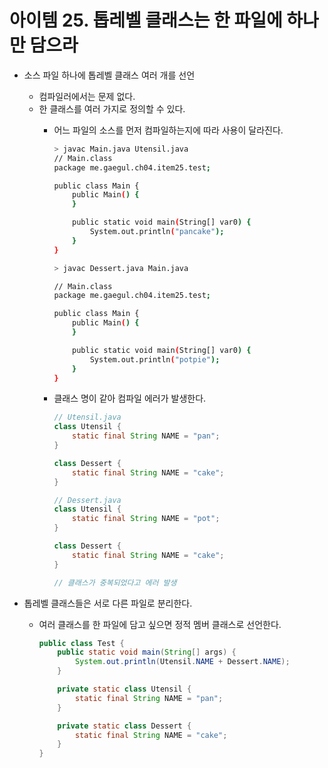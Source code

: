 # 아이템 25. 톱레벨 클래스는 한 파일에 하나만 담으라

- 소스 파일 하나에 톱레벨 클래스 여러 개를 선언
    - 컴파일러에서는 문제 없다.
    - 한 클래스를 여러 가지로 정의할 수 있다.
        - 어느 파일의 소스를 먼저 컴파일하는지에 따라 사용이 달라진다.

            ```bash
            > javac Main.java Utensil.java
            // Main.class
            package me.gaegul.ch04.item25.test;

            public class Main {
                public Main() {
                }

                public static void main(String[] var0) {
                    System.out.println("pancake");
                }
            }

            > javac Dessert.java Main.java

            // Main.class
            package me.gaegul.ch04.item25.test;

            public class Main {
                public Main() {
                }

                public static void main(String[] var0) {
                    System.out.println("potpie");
                }
            }
            ```

        - 클래스 명이 같아 컴파일 에러가 발생한다.

            ```java
            // Utensil.java
            class Utensil {
                static final String NAME = "pan";
            }

            class Dessert {
                static final String NAME = "cake";
            }

            // Dessert.java
            class Utensil {
                static final String NAME = "pot";
            }

            class Dessert {
                static final String NAME = "cake";
            }

            // 클래스가 중복되었다고 에러 발생
            ```

- 톱레벨 클래스들은 서로 다른 파일로 분리한다.
    - 여러 클래스를 한 파일에 담고 싶으면 정적 멤버 클래스로 선언한다.

        ```java
        public class Test {
            public static void main(String[] args) {
                System.out.println(Utensil.NAME + Dessert.NAME);
            }

            private static class Utensil {
                static final String NAME = "pan";
            }

            private static class Dessert {
                static final String NAME = "cake";
            }
        }
        ```